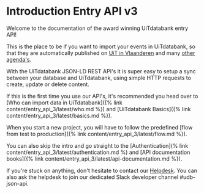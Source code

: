 ---
---

# Introduction Entry API v3

Welcome to the documentation of the award winning UiTdatabank entry API!

This is the place to be if you want to import your events in UiTdatabank, so that they are automatically published on [UiT in Vlaanderen](https://www.uitinvlaanderen.be) and many [other agenda's](https://www.publiq.be/nl/publicatiekanalen).

With the UiTdatabank JSON-LD REST API's it is super easy to setup a sync between your database and UiTdatabank, using simple HTTP requests to create, update or delete content.

If this is the first time you use our API's, it's recommended you head over to [Who can import data in UiTdatabank]({% link content/entry_api_3/latest/who.md %}) and [UiTdatabank Basics]({% link content/entry_api_3/latest/basics.md %}).

When you start a new project, you will have to follow the predefined [flow from test to production]({% link content/entry_api_3/latest/flow.md %}).

You can also skip the intro and go straight to the [Authentication](% link content/entry_api_3/latest/authentication.md %) and [API documentation books]({% link content/entry_api_3/latest/api-documentation.md %}).

If you're stuck on anything, don't hesitate to contact our [Helpdesk](mailto:vragen@uitdatabank.be). You can also ask the helpdesk to join our dedicated Slack developer channel #udb-json-api.
